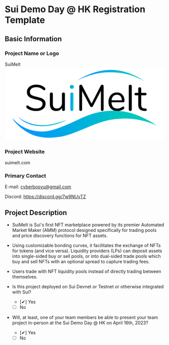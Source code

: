 # Sui Demo Day @ HK Registration Template

## Basic Information

### Project Name or Logo

SuiMelt
![SuiMelt_LOGO](../assets/SuiMelt.png)

### Project Website

suimelt.com

### Primary Contact

E-mail: cyberbosyu@gmail.com

Discord: https://discord.gg/7w9NUvTZ

## Project Description 
- SuiMelt is Sui's first NFT marketplace powered by its premier Automated Market
Maker (AMM) protocol designed specifically for trading pools and price
discovery functions for NFT assets.

- Using customizable bonding curves, it facilitates the exchange of NFTs for tokens (and vice versa). Liquidity providers (LPs) can deposit assets into single-sided buy or sell pools, or into dual-sided trade pools which buy and sell NFTs with an optional spread to capture trading fees.
- Users trade with NFT liquidity pools instead of directly trading between themselves.

- Is this project deployed on Sui Devnet or Testnet or otherwise integrated with Sui?
    - [✔] Yes
    - [ ] No
- Will, at least, one of your team members be able to present your team project in-person at the Sui Demo Day @ HK on April 16th, 2023?
    - [✔] Yes
    - [ ] No
